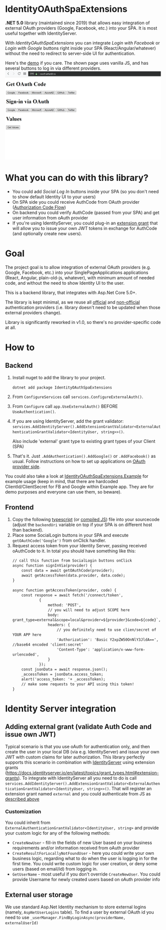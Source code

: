 # IdentityOAuthSpaExtensions
**.NET 5.0** library (maintained since 2019) that allows easy integration of external OAuth providers (Google, Facebook, etc.) into your SPA. It is most useful together with IdentityServer.

With *IdentityOAuthSpaExtensions* you can integrate *Login with Facebook* or *Login with Google* buttons right inside your SPA (React/Angular/whatever) without the need to redirect to server-side UI for authentication. 

Here's the [demo](https://oauth.arturdr.ru) if you care. The shown page uses vanilla JS, and has several buttons to log in via different providers.
![Example workflow](example.gif)

# What you can do with this library?
- You could add *Social Log In* buttons inside your SPA (so you don't need to show default Identity UI to your users)
- On SPA side you could receive AuthCode from OAuth provider ([Authorization Code Flow](https://oauth.net/2/grant-types/authorization-code/))
- On backend you could verify AuthCode (passed from your SPA) and get user information from oAuth provider
- If you're using IdentityServer, you could plug-in an [extension grant](http://docs.identityserver.io/en/latest/topics/extension_grants.html) that will allow you to issue your own JWT tokens in exchange for AuthCode (and optionally create new users).


# Goal
The project goal is to allow integration of external OAuth providers (e.g. Google, Facebook, etc.) into your SinglePageApplications applications (React, Angular, plain-old-js, whatever), with minimum amount of needed code, and without the need to show Identity UI to the user.

This is a backend library, that integrates with Asp.Net Core 5.0+.

The library is kept minimal, as we reuse all [official](https://docs.microsoft.com/en-us/aspnet/core/security/authentication/social/?view=aspnetcore-2.2) and [non-official](https://docs.microsoft.com/en-us/aspnet/core/security/authentication/social/other-logins?view=aspnetcore-2.2) authentication providers (i.e. library doesn't need to be updated when those external providers change).

Library is significantly reworked in v1.0, so there's no provider-specific code at all.

# How to

## Backend
1. Install nuget to add the library to your project.

   ```dotnet add package IdentityOAuthSpaExtensions```

1. From `ConfigureServices` call `services.ConfigureExternalAuth()`.

1. From `Configure` call `app.UseExternalAuth()` BEFORE `UseAuthentication()`.

1. If you are using IdentityServer, add the grant validator:
    ```services.AddIdentityServer().AddExtensionGrantValidator<ExternalAuthenticationGrantValidator<IdentityUser, string>>()```.
   
    Also include 'external' grant type to existing grant types of your Client (SPA)

1. That's it. Just `.AddAuthentication().AddGoogle()` or `.AddFacebook()` as usual. Follow instructions on how to set up applications on [OAuth provider side](https://docs.microsoft.com/en-us/aspnet/core/security/authentication/social/facebook-logins?view=aspnetcore-5.0).

You could also take a look at [IdentityOAuthSpaExtensions.Example](IdentityOAuthSpaExtensions.Example) for example usage (keep in mind, that there are hardcoded ClientId/ClientSecret for FB and Google within Example app. They are for demo purposes and everyone can use them, so beware).

## Frontend
1. Copy the following [typescript](https://raw.githubusercontent.com/Shaddix/IdentityOAuthSpaExtensions/master/IdentityOAuthSpaExtensions.Example/wwwroot/js/auth-social.ts) (or [compiled JS](https://raw.githubusercontent.com/Shaddix/IdentityOAuthSpaExtensions/master/IdentityOAuthSpaExtensions.Example/wwwroot/js/auth-social.js)) file into your sourcecode (adjust the `backendUri` variable on top if your SPA is on different host than backend).
1. Place some SocialLogin buttons in your SPA and execute `getOAuthCode('Google')` from onClick handler.
1. Request access token from your Identity Server, passing received oAuthCode to it. In total you should have something like this:
    ```
    // call this function from SocialLogin buttons onClick  
    async function signInVia(provider) {
        const data = await getOAuthCode(provider);
        await getAccessToken(data.provider, data.code);
    }

    async function getAccessToken(provider, code) {
        const response = await fetch('/connect/token',
                {
                    method: 'POST',
                    // you will need to adjust SCOPE here
                    body: grant_type=external&scope=local&provider=${provider}&code=${code}`,
                    headers: {
                        // you definitely need to use clien/secret of YOUR APP here
                        'Authorization': 'Basic Y2xpZW50OnNlY3JldA==', //base64 encoded 'client:secret'
                        'Content-Type': 'application/x-www-form-urlencoded',
                    }
                });
        const jsonData = await response.json();
        _accessToken = jsonData.access_token;
        alert('access_token: '+ _accessToken);
        // make some requests to your API using this token!
    }    
   ```

# Identity Server integration
## Adding external grant (validate Auth Code and issue own JWT)
Typical scenario is that you use oAuth for authentication only, and then create the user in your local DB (via e.g. IdentityServer) and issue your own JWT with custom claims for later authorization.
This library perfectly supports this scenario in combination with [IdentityServer](https://docs.identityserver.io) using extension grants (https://docs.identityserver.io/en/latest/topics/grant_types.html#extension-grants).
To integrate with IdentityServer all you need to do is call
```services.AddIdentityServer().AddExtensionGrantValidator<ExternalAuthenticationGrantValidator<IdentityUser, string>>()```.
That will register an extension grant named `external` and you could authenticate from JS as [described above](#to-authenticate-get-access_token-using-identityserver)

### Customization
You could inherit from `ExternalAuthenticationGrantValidator<IdentityUser, string>` and provide your custom logic for any of the following methods:
- `CreateNewUser` - fill-in the fields of new User based on your business requirements and/or information received from oAuth provider
- `CreateResultForLocallyNotFoundUser` - here you could write your own business logic, regarding what to do when the user is logging in for the first time. You could write custom logic for user creation, or deny some users (based on email/id) from logging in.
- `GetUserName` - most useful if you don't override `CreateNewUser`. You could provide Username for newly created users based on oAuth provider info

## External user storage
We use standard Asp.Net Identity mechanism to store external logins (namely, `AspNetUserLogins` table). To find a user by external OAuth id you need to use `_userManager.FindByLoginAsync(providerName, externalUserId)`
